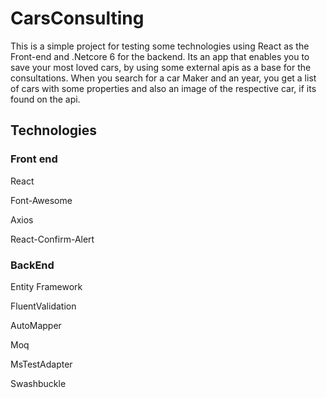 
# CarsConsulting

This is a simple project for testing some technologies using React as the Front-end and .Netcore 6 for the backend. Its an app that enables you to save your most loved cars, by using some external apis as a base for the consultations. When you search for a car Maker and an year, you get a list of cars with some properties and also an image of the respective car, if its found on the api.





## Technologies

### Front end
React

Font-Awesome

Axios

React-Confirm-Alert

### BackEnd
Entity Framework

FluentValidation

AutoMapper

Moq

MsTestAdapter

Swashbuckle